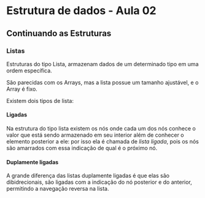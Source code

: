 # Estrutura de dados - Aula 02

## Continuando as Estruturas

### Listas

Estruturas do tipo Lista, armazenam dados de um determinado tipo em uma ordem específica.

São parecidas com os Arrays, mas a lista possue um tamanho ajustável, e o Array é fixo.

Existem dois tipos de lista:

#### Ligadas

Na estrutura do tipo lista existem os nós onde cada um dos nós conhece o valor que está sendo armazenado em seu interior além de conhecer o elemento posterior a ele: por isso ela é chamada de *lista ligada*, pois os nós são amarrados com essa indicação de qual é o próximo nó.

#### Duplamente ligadas

A grande diferença das listas duplamente ligadas é que elas são dibidrecionais, são ligadas com a indicação do nó posterior e do anterior, permitindo a navegação reversa na lista.
